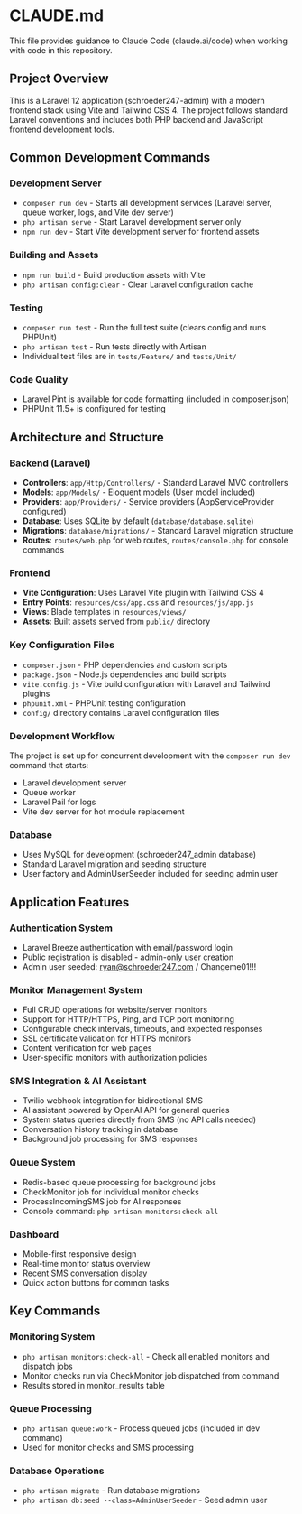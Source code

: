 # CLAUDE.md

This file provides guidance to Claude Code (claude.ai/code) when working with code in this repository.

## Project Overview

This is a Laravel 12 application (schroeder247-admin) with a modern frontend stack using Vite and Tailwind CSS 4. The project follows standard Laravel conventions and includes both PHP backend and JavaScript frontend development tools.

## Common Development Commands

### Development Server
- `composer run dev` - Starts all development services (Laravel server, queue worker, logs, and Vite dev server)
- `php artisan serve` - Start Laravel development server only
- `npm run dev` - Start Vite development server for frontend assets

### Building and Assets
- `npm run build` - Build production assets with Vite
- `php artisan config:clear` - Clear Laravel configuration cache

### Testing
- `composer run test` - Run the full test suite (clears config and runs PHPUnit)
- `php artisan test` - Run tests directly with Artisan
- Individual test files are in `tests/Feature/` and `tests/Unit/`

### Code Quality
- Laravel Pint is available for code formatting (included in composer.json)
- PHPUnit 11.5+ is configured for testing

## Architecture and Structure

### Backend (Laravel)
- **Controllers**: `app/Http/Controllers/` - Standard Laravel MVC controllers
- **Models**: `app/Models/` - Eloquent models (User model included)
- **Providers**: `app/Providers/` - Service providers (AppServiceProvider configured)
- **Database**: Uses SQLite by default (`database/database.sqlite`)
- **Migrations**: `database/migrations/` - Standard Laravel migration structure
- **Routes**: `routes/web.php` for web routes, `routes/console.php` for console commands

### Frontend
- **Vite Configuration**: Uses Laravel Vite plugin with Tailwind CSS 4
- **Entry Points**: `resources/css/app.css` and `resources/js/app.js`
- **Views**: Blade templates in `resources/views/`
- **Assets**: Built assets served from `public/` directory

### Key Configuration Files
- `composer.json` - PHP dependencies and custom scripts
- `package.json` - Node.js dependencies and build scripts
- `vite.config.js` - Vite build configuration with Laravel and Tailwind plugins
- `phpunit.xml` - PHPUnit testing configuration
- `config/` directory contains Laravel configuration files

### Development Workflow
The project is set up for concurrent development with the `composer run dev` command that starts:
- Laravel development server
- Queue worker
- Laravel Pail for logs
- Vite dev server for hot module replacement

### Database
- Uses MySQL for development (schroeder247_admin database)
- Standard Laravel migration and seeding structure
- User factory and AdminUserSeeder included for seeding admin user

## Application Features

### Authentication System
- Laravel Breeze authentication with email/password login
- Public registration is disabled - admin-only user creation
- Admin user seeded: ryan@schroeder247.com / Changeme01!!!

### Monitor Management System
- Full CRUD operations for website/server monitors
- Support for HTTP/HTTPS, Ping, and TCP port monitoring
- Configurable check intervals, timeouts, and expected responses
- SSL certificate validation for HTTPS monitors
- Content verification for web pages
- User-specific monitors with authorization policies

### SMS Integration & AI Assistant
- Twilio webhook integration for bidirectional SMS
- AI assistant powered by OpenAI API for general queries
- System status queries directly from SMS (no API calls needed)
- Conversation history tracking in database
- Background job processing for SMS responses

### Queue System
- Redis-based queue processing for background jobs
- CheckMonitor job for individual monitor checks
- ProcessIncomingSMS job for AI responses
- Console command: `php artisan monitors:check-all`

### Dashboard
- Mobile-first responsive design
- Real-time monitor status overview
- Recent SMS conversation display
- Quick action buttons for common tasks

## Key Commands

### Monitoring System
- `php artisan monitors:check-all` - Check all enabled monitors and dispatch jobs
- Monitor checks run via CheckMonitor job dispatched from command
- Results stored in monitor_results table

### Queue Processing
- `php artisan queue:work` - Process queued jobs (included in dev command)
- Used for monitor checks and SMS processing

### Database Operations
- `php artisan migrate` - Run database migrations
- `php artisan db:seed --class=AdminUserSeeder` - Seed admin user